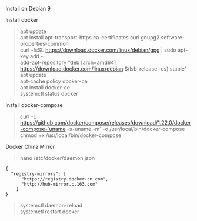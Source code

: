 Install on Debian 9  

Install docker  

> apt update    
> apt install apt-transport-https ca-certificates curl gnupg2 software-properties-common    
> curl -fsSL https://download.docker.com/linux/debian/gpg | sudo apt-key add -    
> add-apt-repository "deb [arch=amd64] https://download.docker.com/linux/debian $(lsb_release -cs) stable"    
> apt update      
> apt-cache policy docker-ce    
> apt install docker-ce    
> systemctl status docker    

Install docker-compose   

> curl -L https://github.com/docker/compose/releases/download/1.22.0/docker-compose-`uname -s`-`uname -m` -o /usr/local/bin/docker-compose    
> chmod +x /usr/local/bin/docker-compose    

Docker China Mirror    

> nano /etc/docker/daemon.json    

```
{    
  "registry-mirrors": [    
      "https://registry.docker-cn.com",    
      "http://hub-mirror.c.163.com"    
    ]    
}    
```

> systemctl daemon-reload    
> systemctl restart docker